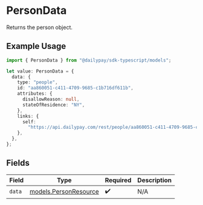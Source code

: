 # PersonData

Returns the person object.

## Example Usage

```typescript
import { PersonData } from "@dailypay/sdk-typescript/models";

let value: PersonData = {
  data: {
    type: "people",
    id: "aa860051-c411-4709-9685-c1b716df611b",
    attributes: {
      disallowReason: null,
      stateOfResidence: "NY",
    },
    links: {
      self:
        "https://api.dailypay.com/rest/people/aa860051-c411-4709-9685-c1b716df611b",
    },
  },
};
```

## Fields

| Field                                                | Type                                                 | Required                                             | Description                                          |
| ---------------------------------------------------- | ---------------------------------------------------- | ---------------------------------------------------- | ---------------------------------------------------- |
| `data`                                               | [models.PersonResource](../models/personresource.md) | :heavy_check_mark:                                   | N/A                                                  |